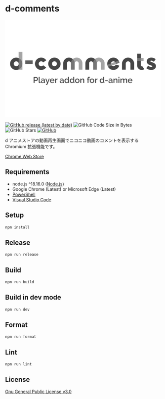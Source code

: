 # d-comments

![d-comments logo](./.store/d-comments.png)

[![GitHub release (latest by date)](https://img.shields.io/github/v/release/gobosan/d-comments)](
 https://github.com/gobosan/d-comments/releases/latest)
![GitHub Code Size in Bytes](https://img.shields.io/github/languages/code-size/gobosan/d-comments)
![GitHub Stars](https://img.shields.io/github/stars/gobosan/d-comments)
[![GitHub](https://img.shields.io/github/license/gobosan/d-comments)](./LICENSE.txt)

d アニメストアの動画再生画面でニコニコ動画のコメントを表示する Chromium 拡張機能です。

[Chrome Web Store](https://chrome.google.com/webstore/detail/d-comments/jocjhkklfiaojhhnjiejmimlohaemiep)

## Requirements

- node.js ^18.16.0 ([Node.js](https://nodejs.org/ja/))
- Google Chrome (Latest) or Microsoft Edge (Latest)
- [PowerShell](https://docs.microsoft.com/ja-jp/powershell/scripting/install/installing-powershell)
- [Visual Studio Code](https://code.visualstudio.com/)

## Setup

```PowerShell
npm install
```

## Release

```PowerShell
npm run release
```

## Build

```PowerShell
npm run build
```

## Build in dev mode

```PowerShell
npm run dev
```

## Format

```PowerShell
npm run format
```

## Lint

```PowerShell
npm run lint
```

## License

[Gnu General Public License v3.0](LICENSE.txt)
